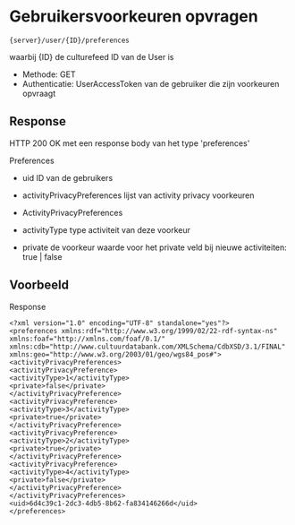 ---
---

# Gebruikersvoorkeuren opvragen

	{server}/user/{ID}/preferences

waarbij {ID} de culturefeed ID van de User is

* Methode: GET
* Authenticatie: UserAccessToken van de gebruiker die zijn voorkeuren opvraagt

## Response
HTTP 200 OK met een response body van het type 'preferences'

Preferences
*  uid	ID van de gebruikers
* activityPrivacyPreferences	lijst van activity privacy voorkeuren
* ActivityPrivacyPreferences

* activityType	type activiteit van deze voorkeur
* private	de voorkeur waarde voor het private veld bij nieuwe activiteiten: true | false

## Voorbeeld

Response

	<?xml version="1.0" encoding="UTF-8" standalone="yes"?>
	<preferences xmlns:rdf="http://www.w3.org/1999/02/22-rdf-syntax-ns" xmlns:foaf="http://xmlns.com/foaf/0.1/" xmlns:cdb="http://www.cultuurdatabank.com/XMLSchema/CdbXSD/3.1/FINAL" xmlns:geo="http://www.w3.org/2003/01/geo/wgs84_pos#">
	<activityPrivacyPreferences>
	<activityPrivacyPreference>
	<activityType>1</activityType>
	<private>false</private>
	</activityPrivacyPreference>
	<activityPrivacyPreference>
	<activityType>3</activityType>
	<private>true</private>
	</activityPrivacyPreference>
	<activityPrivacyPreference>
	<activityType>2</activityType>
	<private>true</private>
	</activityPrivacyPreference>
	<activityPrivacyPreference>
	<activityType>4</activityType>
	<private>false</private>
	</activityPrivacyPreference>
	</activityPrivacyPreferences>
	<uid>6d4c39c1-2dc3-4db5-8b62-fa834146266d</uid>
	</preferences>
